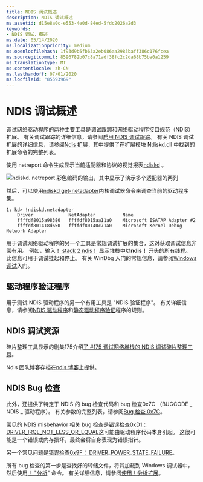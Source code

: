 ```yaml
---
title: NDIS 调试概述
description: NDIS 调试概述
ms.assetid: d15e8a0c-e553-4e0d-84ed-5fdc2026a2d3
keywords:
- NDIS 调试，概述
ms.date: 05/14/2020
ms.localizationpriority: medium
ms.openlocfilehash: 1f93d9b5fb63a2eb086aa2983baff386c176fcea
ms.sourcegitcommit: 8596782b07c8a71adf38fc2c2da68b75ba0a1259
ms.translationtype: MT
ms.contentlocale: zh-CN
ms.lasthandoff: 07/01/2020
ms.locfileid: "85593969"
---
```

# <a name="overview-of-ndis-debugging"></a>NDIS 调试概述

调试网络驱动程序的两种主要工具是调试跟踪和网络驱动程序接口规范（NDIS）扩展。 有关调试跟踪的详细信息，请参阅[启用 NDIS 调试跟踪](enabling-ndis-debug-tracing.md)。 有关 NDIS 调试扩展的详细信息，请参阅[Ndis 扩展](ndis-extensions--ndiskd-dll-.md)，其中提供了在扩展模块 Ndiskd.dll 中找到的扩展命令的完整列表。

使用 netreport 命令生成显示当前适配器和协议的视觉报表[ndiskd](-ndiskd-netreport.md) 。

![ndiskd. netreport 彩色编码的输出，其中显示了演示多个适配器的两列](images/ndis-report.png)

然后，可以使用[ndiskd get-netadapter](-ndiskd-netadapter.md)内核调试器命令来调查当前的驱动程序集。

```dbgconsole
1: kd> !ndiskd.netadapter
    Driver             NetAdapter          Name
    ffffdf8015a98380   ffffdf8015aa11a0    Microsoft ISATAP Adapter #2
    ffffdf801418d650   ffffdf80140c71a0    Microsoft Kernel Debug Network Adapter
```

用于调试网络驱动程序的另一个工具是常规调试扩展的集合，这对获取调试信息非常有用。 例如，输入[！ stack 2 ndis！](-stacks.md) 显示堆栈中以**ndis！** 开头的所有线程。 此信息可用于调试挂起和停止。 有关 WinDbg 入门的常规信息，请参阅[Windows 调试](getting-started-with-windows-debugging.md)入门。

## <a name="driver-verifier"></a>驱动程序验证程序

用于测试 NDIS 驱动程序的另一个有用工具是 "NDIS 验证程序"。 有关详细信息，请参阅[NDIS 驱动程序](https://docs.microsoft.com/windows-hardware/drivers/devtest/sdv-rules-for-ndis-drivers)和[静态驱动程序验证](https://docs.microsoft.com/windows-hardware/drivers/devtest/static-driver-verifier)程序的规则。

## <a name="ndis-debugging-resources"></a>NDIS 调试资源

碎片整理工具显示的剧集175介绍[了 #175 调试网络堆栈的 NDIS 调试碎片整理工具](https://channel9.msdn.com/Shows/Defrag-Tools/Defrag-Tools-175-Debugging-the-Network-Stack)。

Ndis 团队博客存档在[ndis 博客](https://docs.microsoft.com/archive/blogs/ndis/)上提供。

## <a name="ndis-bug-checks"></a>NDIS Bug 检查

此外，还提供了特定于 NDIS 的 bug 检查代码和 bug 检查0x7C （BUGCODE \_ NDIS \_ 驱动程序）。 有关参数的完整列表，请参阅[Bug 检查 0x7C](bug-check-0x7c--bugcode-ndis-driver.md)。

常见的 NDIS misbehavior 相关 bug 检查是[错误检查0xD1： DRIVER_IRQL_NOT_LESS_OR_EQUAL](bug-check-0xd1--driver-irql-not-less-or-equal.md)这可能由驱动程序代码本身引起。 这很可能是一个错误或内存损坏，最终会将自身表现为错误指针。

另一个常见问题是[错误检查0x9F： DRIVER_POWER_STATE_FAILURE](bug-check-0x9f--driver-power-state-failure.md)。

所有 bug 检查的第一步是查找好的转储文件，将其加载到 Windows 调试器中，然后使用[！ "分析](-analyze.md)" 命令。 有关详细信息，请参阅[使用！分析扩展](using-the--analyze-extension.md)。

